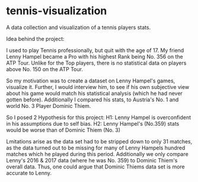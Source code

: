 # tennis-visualization
A data collection and visualization of a tennis players stats. 

Idea behind the project:

I used to play Tennis professionally, but quit with the age of 17. My friend Lenny Hampel became a Pro with his highest Rank being No. 356 on the ATP Tour. Unlike for the Top players, there is no statistical data on players above No. 150 on the ATP Tour.

So my motivation was to create a dataset on Lenny Hampel's games, visualize it. Further, I would interview him, to see if his own subjective view about his game would match his statistical analysis (which he had never gotten before). Additionally I compared his stats, to Austria's No. 1 and world No. 3 Player Dominic Thiem.

So I posed 2 Hypothesis for this project:
H1: Lenny Hampel is overconfident in his assumptions due to self bias.
H2: Lenny Hampel's (No.359) stats would be worse than of Dominic Thiem (No. 3)

Lmitations arise as the data set had to be stripped down to only 31 matches, as the data turned out to be missing for many of Lenny Hampels hundred matches which he played during this period. Additionally we only compare Lenny's 2016 & 2017 data (where he was No. 359) to Dominic Thiem's overall data. Thus, one could argue that Dominic Thiems data set is more accurate to Lenny.

